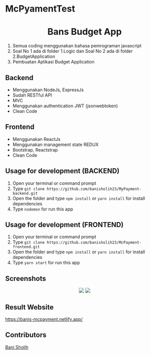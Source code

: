 # McPyamentTest

<h1 align="center">Bans Budget App</h1>

1. Semua coding menggunakan bahasa pemrograman javascript
2. Soal No 1 ada di folder 1.Logic dan Soal No 2 ada di folder 2.BudgetApplication
3. Pembuatan Aplikasi Budget Application

## Backend
* Menggunakan NodeJs, ExpressJs
* Sudah RESTful API
* MVC
* Menggunakan authentication JWT (jsonwebtoken)
* Clean Code

## Frontend
* Menggunakan ReactJs
* Menggunakan management state REDUX
* Bootstrap, Reactstrap
* Clean Code

## Usage for development (BACKEND)
1. Open your terminal or command prompt
2. Type `git clone https://github.com/banisholih23/MyPayment-backend.git`
3. Open the folder and type `npm install` or `yarn install` for install dependencies
4. Type `nodemon` for run this app

## Usage for development (FRONTEND)
1. Open your terminal or command prompt
2. Type `git clone https://github.com/banisholih23/McPayment-frontend.git`
3. Open the folder and type `npm install` or `yarn install` for install dependencies
4. Type `yarn start` for run this app

## Screenshots
<div align="center">
 <img src="https://i.ibb.co/vXzJ4P8/Capture.png">
 <img src="https://i.ibb.co/N3RLSh1/Capture2.png">
</div>

## Result Website
https://banis-mcpayment.netlify.app/

## Contributors
[Bani Sholih](https://github.com/banisholih23)
